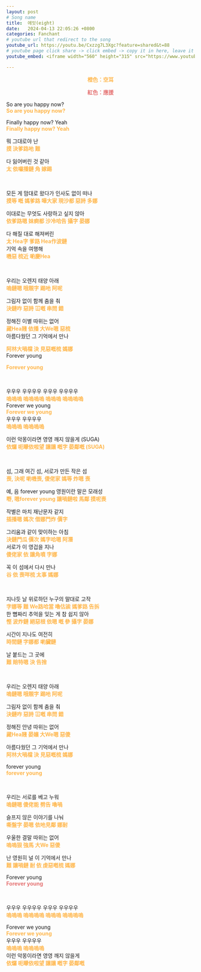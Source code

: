 ```yaml
---
layout: post
# Song name
title:  에잇(eight)
date:   2024-04-13 22:05:26 +0800
categories: Fanchant
# youtube url that redirect to the song
youtube_url: https://youtu.be/Cxzzg7L3Xgc?feature=shared&t=88
# youtube page click share -> click embed -> copy it in here, leave it blank if dont 
youtube_embed: <iframe width="560" height="315" src="https://www.youtube.com/embed/Cxzzg7L3Xgc?si=0MEbPtF84ArLDoF6&amp;start=88" title="YouTube video player" frameborder="0" allow="accelerometer; autoplay; clipboard-write; encrypted-media; gyroscope; picture-in-picture; web-share" referrerpolicy="strict-origin-when-cross-origin" allowfullscreen></iframe>

---
```

<p style="display: flex; justify-content: center;"><span style="color:#ffb74d;;"><strong>橙色：空耳</strong></span></p>
<p style="display: flex; justify-content: center;"><span style="color:#e57373;"><strong>紅色：應援</strong></span></p>

<p>So are you happy now?<br><span style="color:#ffb74d;"><strong>So are you happy now?</strong></span></p>
<p>Finally happy now? Yeah<br><span style="color:#ffb74d;"><strong>Finally happy now? Yeah</strong></span></p>
<p>뭐 그대로야 난<br><span style="color:#ffb74d;"><strong>摸 決爹路吔 難</strong></span></p>
<p>다 잃어버린 것 같아<br><span style="color:#ffb74d;"><strong>太 依囉播鏈 角 嫁踢</strong></span></p>
<p>&nbsp;</p>
<p>모든 게 맘대로 왔다가 인사도 없이 떠나<br><span style="color:#ffb74d;"><strong>摸等 嘅 媽爹路 嘩大家 現沙都 惡詩 多娜</strong></span></p>
<p>이대로는 무엇도 사랑하고 싶지 않아<br><span style="color:#ffb74d;"><strong>依爹路嗯 妹痾都 沙冷哈告 攝字 晏娜</strong></span></p>
<p>다 해질 대로 해져버린<br><span style="color:#ffb74d;"><strong>太 Hea字 爹路 Hea作波鏈</strong></span><br>기억 속을 여행해<br><span style="color:#ffb74d;"><strong>嘰惡 梳近 喲慶Hea</strong></span></p>
<p>&nbsp;</p>
<p>우리는 오렌지 태양 아래<br><span style="color:#ffb74d;"><strong>嗚鏈嗯 哦靚字 踢吔 阿呢</strong></span></p>
<p>그림자 없이 함께 춤을 춰<br><span style="color:#ffb74d;"><strong>決鏈咋 惡詩 冚嘅 串問 錯</strong></span></p>
<p>정해진 이별 따위는 없어<br><span style="color:#ffb74d;"><strong>藏Hea賤 依播 大We嗯 惡梳</strong></span><br>아름다웠던 그 기억에서 만나</p>
<p><span style="color:#ffb74d;"><strong>阿林大喎檔 決 見惡嘅梳 媽娜</strong></span><br>Forever young</p>
<p><span style="color:#ffb74d;"><strong>Forever young</strong></span></p>
<p>&nbsp;</p>
<p>우우우 우우우우 우우우 우우우우<br><span style="color:#ffb74d;"><strong>嗚嗚嗚 嗚嗚嗚嗚 嗚嗚嗚 嗚嗚嗚嗚</strong></span><br>Forever we young<br><span style="color:#ffb74d;"><strong>Forever we young</strong></span><br>우우우 우우우우<br><span style="color:#ffb74d;"><strong>嗚嗚嗚 嗚嗚嗚嗚</strong></span></p>
<p>이런 악몽이라면 영영 깨지 않을게 (SUGA)<br><span style="color:#ffb74d;"><strong>依𤓓 呃矇依啦望 讓讓 嘅字 晏鄰嘅 (SUGA)</strong></span></p>
<p>&nbsp;</p>
<p>섬, 그래 여긴 섬, 서로가 만든 작은 섬<br><span style="color:#ffb74d;"><strong>喪, 決呢 喲嘰喪, 傻佬家 媽等 炸嗯 喪</strong></span></p>
<p>예, 음 forever young 영원이란 말은 모래성<br><span style="color:#ffb74d;"><strong>嘢, 嗯forever young 讓喎鏈啦 馬鄰 摸呢喪</strong></span></p>
<p>작별은 마치 재난문자 같지<br><span style="color:#ffb74d;"><strong>插播嗯 媽次 借娜門炸 價字&nbsp;</strong></span></p>
<p>그리움과 같이 맞이하는 아침<br><span style="color:#ffb74d;"><strong>決鏈門瓜 價次 媽字哈嗯 阿潛</strong></span><br>서로가 이 영겁을 지나<br><span style="color:#ffb74d;"><strong>傻佬家 依 讓角噴 字娜</strong></span></p>
<p>꼭 이 섬에서 다시 만나<br><span style="color:#ffb74d;"><strong>谷 依 喪咩梳 太事 媽娜</strong></span></p>
<p>&nbsp;</p>
<p>지나듯 날 위로하던 누구의 말대로 고작<br><span style="color:#ffb74d;"><strong>字娜等 難 We路哈當 嚕估誒 媽爹路 告拆</strong></span><br>한 뼘짜리 추억을 잊는 게 참 쉽지 않아<br><span style="color:#ffb74d;"><strong>慳 波炸鏈 絕惡根 依嗯 嘅 參 攝字 晏娜</strong></span></p>
<p>시간이 지나도 여전히<br><span style="color:#ffb74d;"><strong>時間鏈 字娜都 喲臟鏈</strong></span></p>
<p>날 붙드는 그 곳에<br><span style="color:#ffb74d;"><strong>難 賠特嗯 決 告捨</strong></span></p>
<p>&nbsp;</p>
<p>우리는 오렌지 태양 아래<br><span style="color:#ffb74d;"><strong>嗚鏈嗯 哦靚字 踢吔 阿呢</strong></span></p>
<p>그림자 없이 함께 춤을 춰<br><span style="color:#ffb74d;"><strong>決鏈咋 惡詩 冚嘅 串問 錯</strong></span></p>
<p>정해진 안녕 따위는 없어<br><span style="color:#ffb74d;"><strong>藏Hea賤 晏孃 大We嗯 惡傻</strong></span></p>
<p>아름다웠던 그 기억에서 만나<br><span style="color:#ffb74d;"><strong>阿林大喎檔 決 見惡嘅梳 媽娜</strong></span></p>
<p>forever young<br><span style="color:#ffb74d;"><strong>forever young</strong></span></p>
<p>&nbsp;</p>
<p>우리는 서로를 베고 누워<br><span style="color:#ffb74d;"><strong>嗚鏈嗯 傻佬能 劈告 嚕喎</strong></span></p>
<p>슬프지 않은 이야기를 나눠<br><span style="color:#ffb74d;"><strong>嘶盤字 晏嗯 依吔見鄰 娜耐</strong></span></p>
<p>우울한 결말 따위는 없어<br><span style="color:#ffb74d;"><strong>嗚嗚狠 強馬 大We 惡傻</strong></span></p>
<p>난 영원히 널 이 기억에서 만나<br><span style="color:#ffb74d;"><strong>難 讓喎鏈 耐 依 虔惡嘅梳 媽娜</strong></span></p>
<p>Forever young<br><span style="color:#e57373;"><strong>Forever young</strong></span></p>
<p>&nbsp;</p>
<p>우우우 우우우우 우우우 우우우우<br><span style="color:#ffb74d;"><strong>嗚嗚嗚 嗚嗚嗚嗚 嗚嗚嗚 嗚嗚嗚嗚</strong></span></p>
<p>Forever we young<br><span style="color:#ffb74d;"><strong>Forever we young</strong></span><br>우우우 우우우우<br><span style="color:#ffb74d;"><strong>嗚嗚嗚 嗚嗚嗚嗚</strong></span><br>이런 악몽이라면 영영 깨지 않을게<br><span style="color:#ffb74d;"><strong>依𤓓 呃矇依啦望 讓讓 嘅字 晏鄰嘅</strong></span></p>
